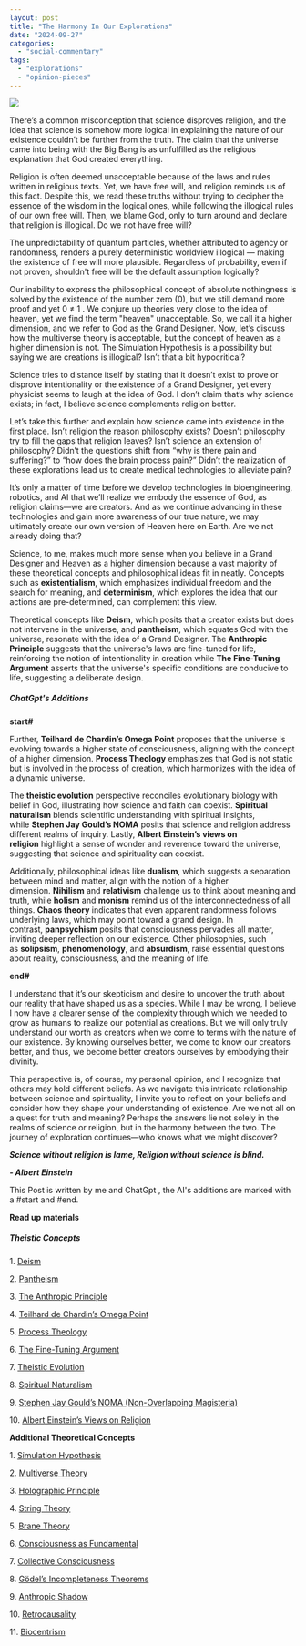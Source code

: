 ```yaml
---
layout: post
title: "The Harmony In Our Explorations"
date: "2024-09-27"
categories: 
  - "social-commentary"
tags: 
  - "explorations"
  - "opinion-pieces"
---
```


[![](https://blogger.googleusercontent.com/img/a/AVvXsEhC1d6PKCn6xtak6eCyiaLG5jn1euoOgUpcRiow1fG7oKrlNtwiBApOf4KRmmzy5udleSTFGVqlYG3x6PZ8zYiX02b7AEmOIk5hJxR4NNHZUr7E0Mok1pSYSqp7Z5bnGKM06hvajqzkmcgAgIidzkN07QBrHaPnvNgVi91TbU49Z9qcsIuxzM1W9Ai4S5M)](https://blogger.googleusercontent.com/img/a/AVvXsEhC1d6PKCn6xtak6eCyiaLG5jn1euoOgUpcRiow1fG7oKrlNtwiBApOf4KRmmzy5udleSTFGVqlYG3x6PZ8zYiX02b7AEmOIk5hJxR4NNHZUr7E0Mok1pSYSqp7Z5bnGKM06hvajqzkmcgAgIidzkN07QBrHaPnvNgVi91TbU49Z9qcsIuxzM1W9Ai4S5M)

There’s a common misconception that science disproves religion, and the idea that science is somehow more logical in explaining the nature of our existence couldn’t be further from the truth. The claim that the universe came into being with the Big Bang is as unfulfilled as the religious explanation that God created everything.

Religion is often deemed unacceptable because of the laws and rules written in religious texts. Yet, we have free will, and religion reminds us of this fact. Despite this, we read these truths without trying to decipher the essence of the wisdom in the logical ones, while following the illogical rules of our own free will. Then, we blame God, only to turn around and declare that religion is illogical. Do we not have free will?

The unpredictability of quantum particles, whether attributed to agency or randomness, renders a purely deterministic worldview illogical — making the existence of free will more plausible. Regardless of probability, even if not proven, shouldn't free will be the default assumption logically? 

Our inability to express the philosophical concept of absolute nothingness is solved by the existence of the number zero (0), but we still demand more proof and yet 0 ≠ 1 . We conjure up theories very close to the idea of heaven, yet we find the term "heaven" unacceptable. So, we call it a higher dimension, and we refer to God as the Grand Designer. Now, let’s discuss how the multiverse theory is acceptable, but the concept of heaven as a higher dimension is not. The Simulation Hypothesis is a possibility but saying we are creations is illogical? Isn’t that a bit hypocritical?

Science tries to distance itself by stating that it doesn’t exist to prove or disprove intentionality or the existence of a Grand Designer, yet every physicist seems to laugh at the idea of God. I don’t claim that’s why science exists; in fact, I believe science complements religion better.

Let’s take this further and explain how science came into existence in the first place. Isn’t religion the reason philosophy exists? Doesn’t philosophy try to fill the gaps that religion leaves? Isn’t science an extension of philosophy? Didn’t the questions shift from “why is there pain and suffering?” to “how does the brain process pain?” Didn’t the realization of these explorations lead us to create medical technologies to alleviate pain?

It’s only a matter of time before we develop technologies in bioengineering, robotics, and AI that we’ll realize we embody the essence of God, as religion claims—we are creators. And as we continue advancing in these technologies and gain more awareness of our true nature, we may ultimately create our own version of Heaven here on Earth. Are we not already doing that?

Science, to me, makes much more sense when you believe in a Grand Designer and Heaven as a higher dimension because a vast majority of these theoretical concepts and philosophical ideas fit in neatly. Concepts such as **existentialism**, which emphasizes individual freedom and the search for meaning, and **determinism**, which explores the idea that our actions are pre-determined, can complement this view.

Theoretical concepts like **Deism**, which posits that a creator exists but does not intervene in the universe, and **pantheism**, which equates God with the universe, resonate with the idea of a Grand Designer. The **Anthropic Principle** suggests that the universe's laws are fine-tuned for life, reinforcing the notion of intentionality in creation while **The Fine-Tuning Argument** asserts that the universe's specific conditions are conducive to life, suggesting a deliberate design.

##### ChatGpt's Additions

**start#**

Further, **Teilhard de Chardin’s Omega Point** proposes that the universe is evolving towards a higher state of consciousness, aligning with the concept of a higher dimension. **Process Theology** emphasizes that God is not static but is involved in the process of creation, which harmonizes with the idea of a dynamic universe.

The **theistic evolution** perspective reconciles evolutionary biology with belief in God, illustrating how science and faith can coexist. **Spiritual naturalism** blends scientific understanding with spiritual insights, while **Stephen Jay Gould’s NOMA** posits that science and religion address different realms of inquiry. Lastly, **Albert Einstein’s views on religion** highlight a sense of wonder and reverence toward the universe, suggesting that science and spirituality can coexist.

Additionally, philosophical ideas like **dualism**, which suggests a separation between mind and matter, align with the notion of a higher dimension. **Nihilism** and **relativism** challenge us to think about meaning and truth, while **holism** and **monism** remind us of the interconnectedness of all things. **Chaos theory** indicates that even apparent randomness follows underlying laws, which may point toward a grand design. In contrast, **panpsychism** posits that consciousness pervades all matter, inviting deeper reflection on our existence. Other philosophies, such as **solipsism**, **phenomenology**, and **absurdism**, raise essential questions about reality, consciousness, and the meaning of life.

**end#**

I understand that it’s our skepticism and desire to uncover the truth about our reality that have shaped us as a species. While I may be wrong, I believe I now have a clearer sense of the complexity through which we needed to grow as humans to realize our potential as creations. But we will only truly understand our worth as creators when we come to terms with the nature of our existence. By knowing ourselves better, we come to know our creators better, and thus, we become better creators ourselves by embodying their divinity.

This perspective is, of course, my personal opinion, and I recognize that others may hold different beliefs. As we navigate this intricate relationship between science and spirituality, I invite you to reflect on your beliefs and consider how they shape your understanding of existence. Are we not all on a quest for truth and meaning? Perhaps the answers lie not solely in the realms of science or religion, but in the harmony between the two. The journey of exploration continues—who knows what we might discover?

**_Science without religion is lame, Religion without science is blind._**

**_\- Albert Einstein_** 

This Post is written by me and ChatGpt , the AI's additions are marked with a #start and #end.

**Read up materials** 

##### Theistic Concepts

1. [Deism](https://www.britannica.com/topic/Deism)

2. [Pantheism](https://www.britannica.com/topic/pantheism)

3. [The Anthropic Principle](https://www.britannica.com/science/anthropic-principle)

4. [Teilhard de Chardin’s Omega Point](https://www.gotquestions.org/Omega-Point.html)

5. [Process Theology](https://www.thegospelcoalition.org/essay/process-theology/)

6. [The Fine-Tuning Argument](https://plato.stanford.edu/entries/fine-tuning/)

7. [Theistic Evolution](https://www.gotquestions.org/theistic-evolution.html)

8. [Spiritual Naturalism](https://www.snsociety.org/about-sns/what-is-spiritual-naturalism/)

9. [Stephen Jay Gould’s NOMA (Non-Overlapping Magisteria)](https://www.tandfonline.com/doi/full/10.1080/14746700.2024.2351648)

10. [Albert Einstein’s Views on Religion](https://www.google.com/search?q=Albert+Einstein+view+on+religion&oq=Albert+Einstein+view+on+religion+&gs_lcrp=EgZjaHJvbWUyBggAEEUYOTIKCAEQABgPGBYYHjINCAIQABiGAxiABBiKBTINCAMQABiGAxiABBiKBTIKCAQQABiABBiiBNIBCDg5MThqMGo0qAIOsAIB&client=ms-android-xiaomi-rvo2b&sourceid=chrome-mobile&ie=UTF-8)

**Additional Theoretical Concepts**

1. [Simulation Hypothesis](https://builtin.com/hardware/simulation-theory)

2. [Multiverse Theory](https://www.livescience.com/multiverse)

3. [Holographic Principle](https://plus.maths.org/content/holographic-principle)

4. [String Theory](https://www.britannica.com/science/string-theory)

5. [Brane Theory](https://www.britannica.com/science/brane)

6. [Consciousness as Fundamental](https://www.sci.news/othersciences/psychology/consciousness-fundamental-quality-universe-07291.html)

7. [Collective Consciousness](https://en.m.wikipedia.org/wiki/Collective_consciousness)

8. [Gödel’s Incompleteness Theorems](https://plato.stanford.edu/entries/goedel-incompleteness/)

9. [Anthropic Shadow](https://forum.effectivealtruism.org/topics/anthropic-shadow)

10. [Retrocausality](https://www.steelpillow.com/blocki/sci/retrocausality.html)

11. [Biocentrism](https://www.britannica.com/topic/biocentrism)

